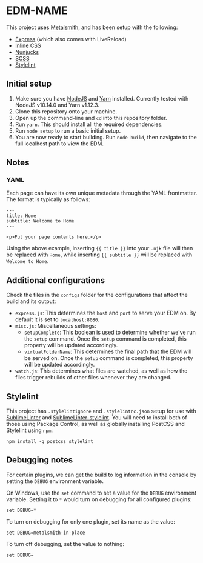 # EDM-NAME

This project uses [Metalsmith](http://metalsmith.io), and has been setup with the following:

- [Express](https://github.com/chiefy/metalsmith-express) (which also comes with LiveReload)
- [Inline CSS](https://github.com/borisovg/metalsmith-inline-css)
- [Nunjucks](https://mozilla.github.io/nunjucks/)
- [SCSS](http://sass-lang.com/)
- [Stylelint](https://stylelint.io/)

## Initial setup

1. Make sure you have [NodeJS](http://nodejs.org) and [Yarn](http://yarnpkg.com/) installed. Currently tested with NodeJS v10.14.0 and Yarn v1.12.3.
2. Clone this repository onto your machine.
3. Open up the command-line and `cd` into this repository folder.
4. Run `yarn`. This should install all the required dependencies.
5. Run `node setup` to run a basic initial setup.
6. You are now ready to start building. Run `node build`, then navigate to the full localhost path to view the EDM.

## Notes

### YAML

Each page can have its own unique metadata through the YAML frontmatter. The format is typically as follows:

```
---
title: Home
subtitle: Welcome to Home
---

<p>Put your page contents here.</p>
```

Using the above example, inserting `{{ title }}` into your `.njk` file will then be replaced with `Home`, while inserting `{{ subtitle }}` will be replaced with `Welcome to Home`.

## Additional configurations

Check the files in the `configs` folder for the configurations that affect the build and its output:

- `express.js`: This determines the `host` and `port` to serve your EDM on. By default it is set to `localhost:8080`.
- `misc.js`: Miscellaneous settings:
    - `setupComplete`: This boolean is used to determine whether we've run the `setup` command. Once the `setup` command is completed, this property will be updated accordingly.
    - `virtualFolderName`: This determines the final path that the EDM will be served on. Once the `setup` command is completed, this property will be updated accordingly.
- `watch.js`: This determines what files are watched, as well as how the files trigger rebuilds of other files whenever they are changed.

## Stylelint

This project has `.stylelintignore` and `.stylelintrc.json` setup for use with [SublimeLinter](https://github.com/SublimeLinter/SublimeLinter) and [SublimeLinter-stylelint](https://github.com/SublimeLinter/SublimeLinter-stylelint). You will need to install both of those using Package Control, as well as globally installing PostCSS and Stylelint using `npm`:

```
npm install -g postcss stylelint
```

## Debugging notes

For certain plugins, we can get the build to log information in the console by setting the `DEBUG` environment variable.

On Windows, use the `set` command to set a value for the `DEBUG` environment variable. Setting it to `*` would turn on debugging for all configured plugins:

    set DEBUG=*

To turn on debugging for only one plugin, set its name as the value:

    set DEBUG=metalsmith-in-place

To turn off debugging, set the value to nothing:

    set DEBUG=